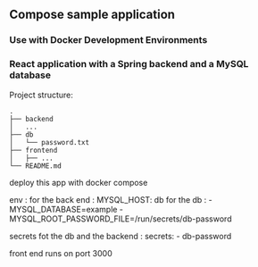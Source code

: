 ## Compose sample application

### Use with Docker Development Environments



### React application with a Spring backend and a MySQL database

Project structure:
```
.
├── backend
│   ...
├── db
│   └── password.txt
├── frontend
│   ├── ...
└── README.md
```

deploy this app with docker compose 

env :
  for the back end : 
         MYSQL_HOST: db
  for the db :
      - MYSQL_DATABASE=example
      - MYSQL_ROOT_PASSWORD_FILE=/run/secrets/db-password
      
      
 secrets fot the db and the backend : 
 secrets:
      - db-password
      
      
  front end runs on port 3000
  
